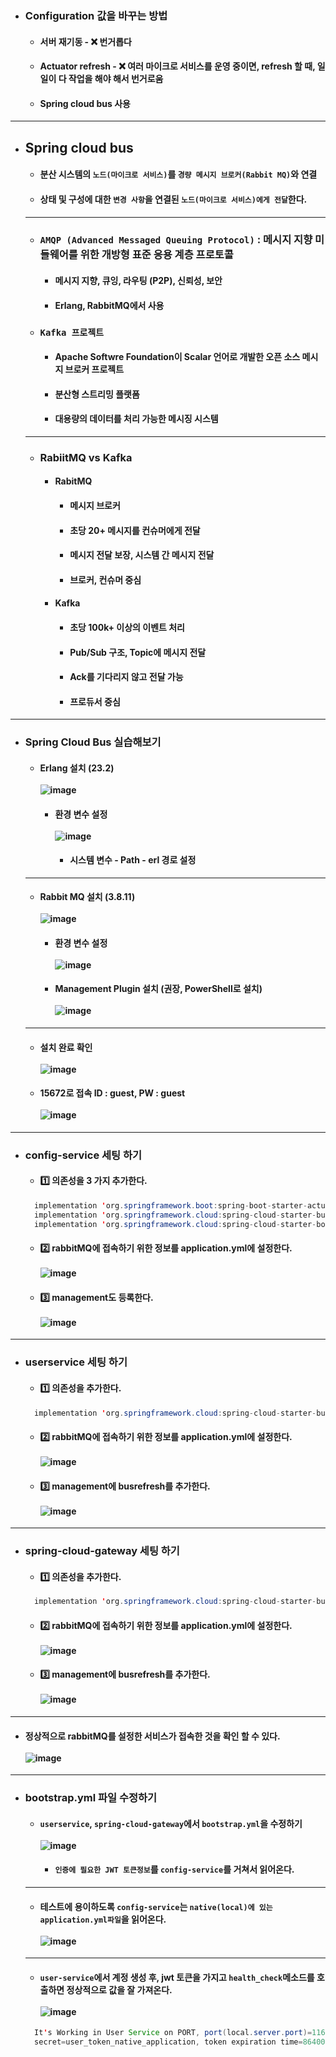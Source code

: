 - ### Configuration 값을 바꾸는 방법
  - #### 서버 재기동 - ❌ 번거롭다
  - #### Actuator refresh - ❌ 여러 마이크로 서비스를 운영 중이면, refresh 할 때, 일일이 다 작업을 해야 해서 번거로움
  - #### Spring cloud bus 사용
-----
- ## Spring cloud bus
  - #### 분산 시스템의 `노드(마이크로 서비스)`를 `경량 메시지 브로커(Rabbit MQ)`와 연결
  - #### 상태 및 구성에 대한 `변경 사항`을 연결된 `노드(마이크로 서비스)에게 전달`한다.
  -----
  - ### `AMQP (Advanced Messaged Queuing Protocol)` : 메시지 지향 미들웨어를 위한 개방형 표준 응용 계층 프로토콜
    - #### 메시지 지향, 큐잉, 라우팅 (P2P), 신뢰성, 보안
    - #### Erlang, RabbitMQ에서 사용
  - ### `Kafka 프로젝트`
    - #### Apache Softwre Foundation이 Scalar 언어로 개발한 오픈 소스 메시지 브로커 프로젝트
    - #### 분산형 스트리밍 플랫폼
    - #### 대용량의 데이터를 처리 가능한 메시징 시스템
  -------
  - ### RabiitMQ vs Kafka
    - #### RabitMQ
      - #### 메시지 브로커
      - #### 초당 20+ 메시지를 컨슈머에게 전달
      - #### 메시지 전달 보장, 시스템 간 메시지 전달
      - #### 브로커, 컨슈머 중심
    - #### Kafka
      - #### 초당 100k+ 이상의 이벤트 처리
      - #### Pub/Sub 구조, Topic에 메시지 전달
      - #### Ack를 기다리지 않고 전달 가능
      - #### 프로듀서 중심
-------
- ### Spring Cloud Bus 실습해보기
  - #### Erlang 설치 (23.2) <br><br> ![image](https://user-images.githubusercontent.com/35948339/142766633-50b5f06b-68ed-43a6-b867-6734ed4fc65c.png)
    - #### 환경 변수 설정 <br><br> ![image](https://user-images.githubusercontent.com/35948339/142766623-6f0435f8-c693-410d-b122-39472a3e9be3.png)
      - #### 시스템 변수 - Path - erl 경로 설정
  -----
  - #### Rabbit MQ 설치 (3.8.11) <br><br> ![image](https://user-images.githubusercontent.com/35948339/142766717-9ba5e0fb-6f87-41cd-8bab-fb04ec1fa35c.png)
    - #### 환경 변수 설정 <br><br> ![image](https://user-images.githubusercontent.com/35948339/142766737-ddadc0a7-8787-4619-bd6f-c1f832e4cf1b.png)
    - #### Management Plugin 설치 (권장, PowerShell로 설치) <br><br> ![image](https://user-images.githubusercontent.com/35948339/142766853-cfd430dd-a668-409d-b368-2627eec04617.png)
  -------
  - #### 설치 완료 확인 <br><br> ![image](https://user-images.githubusercontent.com/35948339/142766942-c1333085-593f-439f-ab73-c96435dba65b.png)
  - #### 15672로 접속 ID : guest, PW : guest <br><br> ![image](https://user-images.githubusercontent.com/35948339/142766982-402720cc-a794-431d-a4c6-c9ba07b951bd.png)
-------
  - ### config-service 세팅 하기
    - #### 1️⃣ 의존성을 3 가지 추가한다.
    ``` java
      implementation 'org.springframework.boot:spring-boot-starter-actuator'
      implementation 'org.springframework.cloud:spring-cloud-starter-bus-amqp'
      implementation 'org.springframework.cloud:spring-cloud-starter-bootstrap'
    ```
    - #### 2️⃣ rabbitMQ에 접속하기 위한 정보를 application.yml에 설정한다. <br><br> ![image](https://user-images.githubusercontent.com/35948339/142767711-753256eb-13db-4311-9fb7-edb50b0d869f.png)
    - #### 3️⃣ management도 등록한다. <br><br> ![image](https://user-images.githubusercontent.com/35948339/142767736-85142bc6-dc17-48e8-a021-f2125e303bed.png)
  --------
  - ### userservice 세팅 하기
    - #### 1️⃣ 의존성을 추가한다.
    ``` java
      implementation 'org.springframework.cloud:spring-cloud-starter-bus-amqp'
    ```
    - #### 2️⃣ rabbitMQ에 접속하기 위한 정보를 application.yml에 설정한다. <br><br> ![image](https://user-images.githubusercontent.com/35948339/142767776-5915c2ad-d872-4f78-b951-ef94a89ea1a6.png)
    - #### 3️⃣ management에 busrefresh를 추가한다. <br><br> ![image](https://user-images.githubusercontent.com/35948339/142767825-7f4e66bb-23ae-4d88-b3bb-59525ad762d6.png)
  ------
  - ### spring-cloud-gateway 세팅 하기
    - #### 1️⃣ 의존성을 추가한다.
    ``` java
      implementation 'org.springframework.cloud:spring-cloud-starter-bus-amqp'
    ```
    - #### 2️⃣ rabbitMQ에 접속하기 위한 정보를 application.yml에 설정한다. <br><br> ![image](https://user-images.githubusercontent.com/35948339/142767870-c680d6bf-2ce8-4d16-a370-9a6ad3b3aff8.png)
    - #### 3️⃣ management에 busrefresh를 추가한다. <br><br> ![image](https://user-images.githubusercontent.com/35948339/142767881-47a1fc29-12f4-45f0-930b-2a944542609a.png)
-------
  - #### 정상적으로 rabbitMQ를 설정한 서비스가 접속한 것을 확인 할 수 있다. <br><br> ![image](https://user-images.githubusercontent.com/35948339/142768267-156d5d28-b9e6-4dc1-963e-0679b08577cf.png)
-------
  - ### bootstrap.yml 파일 수정하기
    - #### `userservice`, `spring-cloud-gateway`에서 `bootstrap.yml`을 수정하기 <br><br> ![image](https://user-images.githubusercontent.com/35948339/142769431-80b099ca-0613-4be5-b35a-b511ff33762e.png)
      - #### `인증에 필요한 JWT 토큰정보`를 `config-service`를 거쳐서 읽어온다.
    -------
    - #### 테스트에 용이하도록 `config-service`는 `native(local)에 있는 application.yml파일`을 읽어온다. <br><br> ![image](https://user-images.githubusercontent.com/35948339/142880834-20f40e45-c363-4c8d-ba2e-d3cbefdae495.png)
    ------
    - #### `user-service`에서 계정 생성 후, jwt 토큰을 가지고 `health_check`메소드를 호출하면 정상적으로 값을 잘 가져온다. <br><br> ![image](https://user-images.githubusercontent.com/35948339/142881535-ad3f6007-93be-4960-abb2-fa44b3dfd7a6.png)
    ``` java
      It's Working in User Service on PORT, port(local.server.port)=11632, port(server.port)=0, token             
      secret=user_token_native_application, token expiration time=864000000
    ```



  


